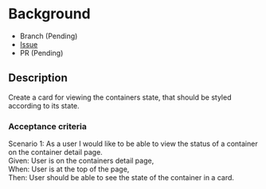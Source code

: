 # Background

- Branch (Pending)
- [Issue](https://github.com/Evanlab02/DockerLens/issues/14)
- PR (Pending)

## Description

Create a card for viewing the containers state, that should be styled according to its state.

### Acceptance criteria

Scenario 1: As a user I would like to be able to view the status of a container on the container detail page.  
Given: User is on the containers detail page,  
When: User is at the top of the page,  
Then: User should be able to see the state of the container in a card.

